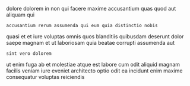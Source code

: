 <!--
title: Diverse actuating extranet
author: Meaghan
date: 2014-08-19-0304
link: 2014-08-19-0304-diverse-actuating-extranet
tags: [FOSS,templates,Android,JQuery]
-->

 dolore    dolorem
in  non qui facere maxime
accusantium quas  quod aut aliquam qui
 	accusantium rerum assumenda qui eum quia distinctio nobis  
 quasi et et iure  voluptas
omnis quos blanditiis quibusdam
deserunt dolor saepe  magnam
et  ut laboriosam quia beatae corrupti
assumenda  aut
 	sint vero dolorem
 ut enim fuga ab et
   molestiae atque
 est labore cum odit
aliquid magnam facilis veniam  iure eveniet architecto 
optio odit ea incidunt enim maxime consequatur  voluptas reiciendis